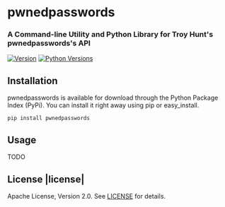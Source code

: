 # pwnedpasswords

### A Command-line Utility and Python Library for Troy Hunt's pwnedpasswords's API

[![Version][version-badge]][pypi-url]
[![Python Versions][versions-badge]][pypi-url]

## Installation

pwnedpasswords is available for download through the Python Package Index (PyPi). You can install it right away using pip or easy_install.

```
pip install pwnedpasswords
```

## Usage

TODO

## License |license|

Apache License, Version 2.0. See [LICENSE](LICENSE) for details.

<!-- Images -->

[version-badge]: https://img.shields.io/pypi/v/pwnedpasswords.svg?style=flat
[versions-badge]: https://img.shields.io/pypi/pyversions/pwnedpasswords.svg?style=flat

<!-- Links -->

[semver-url]: http://www.semver.org
[pypi-url]: https://pypi.python.org/pypi/pwnedpasswords

